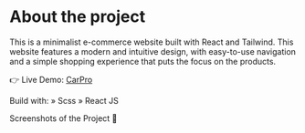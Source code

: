 # About the project
This is a minimalist e-commerce website built with React and Tailwind. This website features a modern and intuitive design, with easy-to-use navigation and a simple shopping experience that puts the focus on the products.

👉 Live Demo: [CarPro](https://car-pro-five.vercel.app/)

Build with:
» Scss
» React JS

Screenshots of the Project 📸
